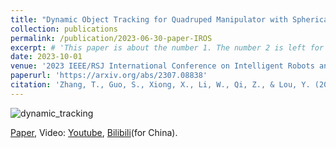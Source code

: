 ```yaml
---
title: "Dynamic Object Tracking for Quadruped Manipulator with Spherical Image-Based Approach"
collection: publications
permalink: /publication/2023-06-30-paper-IROS
excerpt: # 'This paper is about the number 1. The number 2 is left for future work.'
date: 2023-10-01
venue: '2023 IEEE/RSJ International Conference on Intelligent Robots and Systems (IROS)'
paperurl: 'https://arxiv.org/abs/2307.08838'
citation: 'Zhang, T., Guo, S., Xiong, X., Li, W., Qi, Z., & Lou, Y. (2023). Dynamic Object Tracking for Quadruped Manipulator with Spherical Image-Based Approach. arXiv preprint arXiv:2307.08838.'
---
```


![dynamic_tracking](..\images\publication\dynamic_tracking.gif)

[Paper](https://arxiv.org/abs/2307.08838), Video: [Youtube](https://www.youtube.com/watch?v=Tep_d-BOPwo), [Bilibili](https://www.bilibili.com/video/BV1ty4y1X7q1/)(for China).
